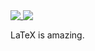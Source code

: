<a href="https://github.com/EagleoutIce">
  <img align="top" src="https://github-readme-stats.vercel.app/api?username=EagleoutIce&theme=buefy" />
</a>
<a href="https://github.com/EagleoutIce">
  <img align="top" src="https://github-readme-stats.vercel.app/api/top-langs/?username=EagleoutIce&hide=css&langs_count=7&theme=buefy" />
</a>

LaTeX is amazing.
